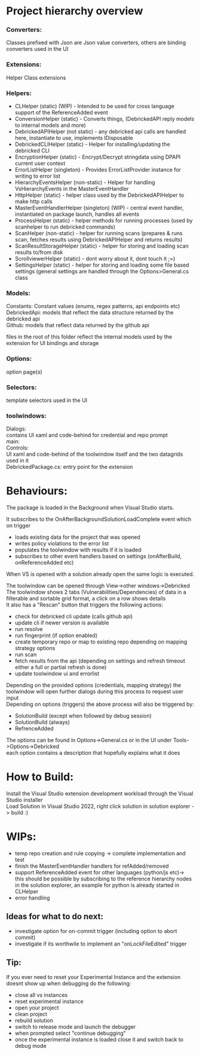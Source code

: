
# Project hierarchy overview
  
### Converters: 
Classes prefixed with Json are Json value converters, others are binding converters used in the UI
### Extensions: 
Helper Class extensions 
### Helpers:
- CLHelper (static) (WIP) - Intended to be used for cross language support of the ReferenceAdded event
- ConversionHelper (static) - Converts things, (DebrickedAPI reply models to internal models and more)
- DebrickedAPIHelper (not static) - any debricked api calls are handled here, instantiate to use, implements IDisposable
- DebrickedCLIHelper (static) - Helper for installing/updating the debricked CLI
- EncryptionHelper (static) - Encrypt/Decrypt stringdata using DPAPI current user context
- ErrorListHelper (singleton) - Provides ErrorListProvider instance for writing to error list
- HierarchyEventsHelper (non-static) - Helper for handling VsHierarchyEvents in the MasterEventHandler
- HttpHelper (static) - helper class used by the DebrickedAPIHelper to make http calls
- MasterEventHandlerHelper (singleton) (WIP) - central event handler, instantiated on package launch, handles all events
- ProcessHelper (static) - helper methods for running processes (used by scanhelper to run debricked commands)
- ScanHelper (non-static) - helper for running scans (prepares & runs scan, fetches results using DebrickedAPIHelper and returns results)
- ScanResultStorageHelper (static) - helper for storing and loading scan results to/from disk
- ScrollviewerHelper (static) - dont worry about it, dont touch it ;=)
- SettingsHelper (static) - helper for storing and loading some file based settings (general settings are handled through the Options>General.cs class
### Models:
Constants: Constant values (enums, regex patterns, api endpoints etc)  
DebrickedApi: models that reflect the data structure returned by the debricked api  
Github: models that reflect data returned by the github api  
	
files in the root of this folder reflect the internal models used by the extension for UI bindings and storage


### Options:  
option page(s)  
### Selectors:   
template selectors used in the UI  
### toolwindows:  
Dialogs:   
contains UI xaml and code-behind for credential and repo prompt  
main:  
Controls:  
UI xaml and code-behind of the toolwindow itself and the two datagrids used in it  
DebrickedPackage.cs: entry point for the extension
	

# Behaviours:

The package is loaded in the Background when Visual Studio starts.

It subscribes to the OnAfterBackgroundSolutionLoadComplete event which on trigger 
- loads existing data for the project that was opened
- writes policy violations to the error list
- populates the toolwindow with results if it is loaded
- subscribes to other event handlers based on settings (onAfterBuild, onReferenceAdded etc)  

When VS is opened with a solution already open the same logic is executed.

The toolwindow can be opened through View->other windows->Debricked  
The toolwindow shows 2 tabs (Vulnerabilities/Dependencies) of data in a filterable and sortable grid format, a click on a row shows details  
It also has a "Rescan" button that triggers the following actions:  
- check for debricked cli update (calls github api)
- update cli if newer version is available
- run resolve
- run fingerprint (if option enabled)
- create temporary repo or map to existing repo depending on mapping strategy options
- run scan
- fetch results from the api (depending on settings and refresh timeout either a full or partial refresh is done)
- update toolwindow ui and errorlist  

Depending on the provided options (credentials, mapping strategy) the toolwindow will open further dialogs
during this process to request user input  
Depending on options (triggers) the above process will also be triggered by:
- SolutionBuild (except when followed by debug session)
- SolutionBuild (always)
- RefrenceAdded
	
The options can be found in Options->General.cs or in the UI under Tools->Options->Debricked  
each option contains a description that hopefully explains what it does

# How to Build:
Install the Visual Studio extension development workload through the Visual Studio installer  
Load Solution in Visual Studio 2022, right click solution in solution explorer -> build :)

# WIPs:
- temp repo creation and rule copying -> complete implementation and test
- finish the MasterEventHandler handlers for refAdded/removed 
- support ReferenceAdded event for other languages (python/js etc)-> this should be possible by subscribing to the reference hierarchy nodes in the solution explorer, an example for python is already started in CLHelper
- error handling

## Ideas for what to do next:
- investigate option for on-commit trigger (including option to abort commit)
- investigate if its worthwile to implement an "onLockFileEdited" trigger

## Tip:
If you ever need to reset your Experimental Instance and the extension doesnt show up when debugging do the following:
- close all vs instances
- reset experimental instance
- open your project
- clean project
- rebuild solution
- switch to release mode and launch the debugger
- when prompted select "continue debugging"
- once the experimental instance is loaded close it and switch back to debug mode


